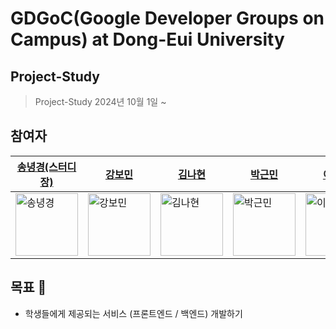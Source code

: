 # GDGoC(Google Developer Groups on Campus) at Dong-Eui University

## Project-Study

> Project-Study
> 2024년 10월 1일 ~

## 참여자

| [송녕경(스터디장)](https://github.com/nyeonggyeong)                                                      | [강보민](https://github.com/borbbo)                                                                      | [김나현](https://github.com/kimnayeon)                                                                  | [박근민](https://github.com/surrin1008)                                                                 | [이지원](https://github.com/leejyohan)                                                                  | [임승진](https://github.com/SeungJin051)                                                                |
| -------------------------------------------------------------------------------------------------------- | -------------------------------------------------------------------------------------------------------- | ------------------------------------------------------------------------------------------------------- | ------------------------------------------------------------------------------------------------------- | ------------------------------------------------------------------------------------------------------- | ------------------------------------------------------------------------------------------------------- |
| <img src="https://avatars.githubusercontent.com/u/146078760?v=4" alt="송녕경" width="100" height="100"/> | <img src="https://avatars.githubusercontent.com/u/146055377?v=4" alt="강보민" width="100" height="100"/> | <img src="https://avatars.githubusercontent.com/u/76746507?v=4" alt="김나현" width="100" height="100"/> | <img src="https://avatars.githubusercontent.com/u/84020847?v=4" alt="박근민" width="100" height="100"/> | <img src="https://avatars.githubusercontent.com/u/86225337?v=4" alt="이지원" width="100" height="100"/> | <img src="https://avatars.githubusercontent.com/u/83889135?v=4" alt="임승진" width="100" height="100"/> |

## 목표 🏁

- 학생들에게 제공되는 서비스 (프론트엔드 / 백엔드) 개발하기
